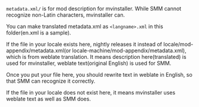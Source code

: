 `metadata.xml/` is for mod description for mvinstaller. While SMM cannot recognize non-Latin characters, mvinstaller can.

You can make translated metadata.xml as `<langname>.xml` in this folder(en.xml is a sample).

If the file in your locale exists here, nightly releases it instead of locale/mod-appendix/metadata.xml(or locale-machine/mod-appendix/metadata.xml), which is from weblate translation. It means description here(translated) is used for mvinstaller, weblate text(original English) is used for SMM.

Once you put your file here, you should rewrite text in weblate in English, so that SMM can recognize it correctly.

If the file in your locale does not exist here, it means mvinstaller uses weblate text as well as SMM does.
